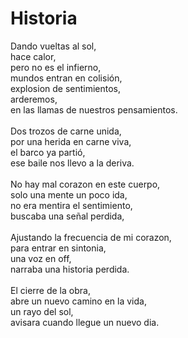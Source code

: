 # Historia
Dando vueltas al sol,</br>
hace calor,</br>
pero no es el infierno,</br>
mundos entran en colisión,</br>
explosion de sentimientos,</br>
arderemos,</br>
en las llamas de nuestros pensamientos.</br>
</br>
Dos trozos de carne unida,</br>
por una herida en carne viva,</br>
el barco ya partió,</br>
ese  baile nos llevo a la deriva.</br>
</br>
No hay mal corazon en este cuerpo,</br>
solo una mente un poco ida,</br>
no era mentira el sentimiento,</br>
buscaba una señal perdida,</br>
</br>
Ajustando la frecuencia de mi corazon,</br>
para entrar en sintonia,</br>
una voz en off,</br>
narraba una historia perdida.</br>
</br>
El cierre de la obra,</br>
abre un nuevo camino en la vida,</br>
un rayo del sol,</br>
avisara cuando llegue un nuevo dia.</br>
